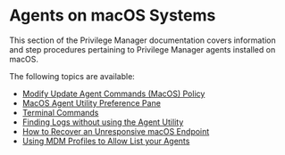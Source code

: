 [title]: # (macOS Agents)
[tags]: # (endpoints)
[priority]: # (2)
# Agents on macOS Systems

This section of the Privilege Manager documentation covers information and step procedures pertaining to Privilege Manager agents installed on macOS.

The following topics are available:

* [Modify Update Agent Commands (MacOS) Policy](schedules.md)
* [MacOS Agent Utility Preference Pane](utility.md)
* [Terminal Commands](terminal.md)
* [Finding Logs without using the Agent Utility](find-logs.md)
* [How to Recover an Unresponsive macOS Endpoint](recover-unresponsive-macOS-endpoint.md)
* [Using MDM Profiles to Allow List your Agents](mdm-profiles.md)
